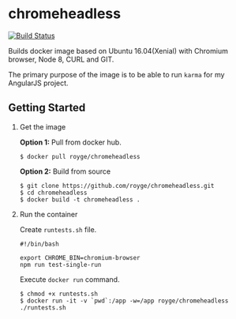 # chromeheadless

[![Build Status](https://travis-ci.org/royge/chromeheadless.svg?branch=master)](https://travis-ci.org/royge/chromeheadless)

Builds docker image based on Ubuntu 16.04(Xenial) with Chromium browser, Node 8, CURL and GIT.

The primary purpose of the image is to be able to run `karma` for my AngularJS project.

## Getting Started

1. Get the image

    **Option 1:** Pull from docker hub.

    ```
    $ docker pull royge/chromeheadless
    ```

    **Option 2:** Build from source

    ```
    $ git clone https://github.com/royge/chromeheadless.git
    $ cd chromeheadless
    $ docker build -t chromeheadless .
    ```

2. Run the container

    Create `runtests.sh` file.

    ```
    #!/bin/bash

    export CHROME_BIN=chromium-browser
    npm run test-single-run
    ```

    Execute `docker run` command.
    ```
    $ chmod +x runtests.sh
    $ docker run -it -v `pwd`:/app -w=/app royge/chromeheadless ./runtests.sh
    ```
